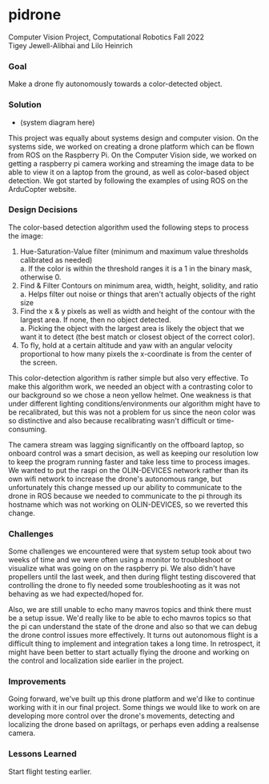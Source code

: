 # pidrone
Computer Vision Project, Computational Robotics Fall 2022  
Tigey Jewell-Alibhai and Lilo Heinrich

### Goal
Make a drone fly autonomously towards a color-detected object.

### Solution
- (system diagram here)

This project was equally about systems design and computer vision. On the systems side, we worked on creating a drone platform which can be flown from ROS on the Raspberry Pi. On the Computer Vision side, we worked on getting a raspberry pi camera working and streaming the image data to be able to view it on a laptop from the ground, as well as color-based object detection. We got started by following the examples of using ROS on the ArduCopter website.

### Design Decisions
The color-based detection algorithm used the following steps to process the image:  
1. Hue-Saturation-Value filter (minimum and maximum value thresholds calibrated as needed)    
  a. If the color is within the threshold ranges it is a 1 in the binary mask, otherwise 0.  
2. Find & Filter Contours on minimum area, width, height, solidity, and ratio  
  a. Helps filter out noise or things that aren't actually objects of the right size   
3. Find the x & y pixels as well as width and height of the contour with the largest area. If none, then no object detected.   
  a. Picking the object with the largest area is likely the object that we want it to detect (the best match or closest object of the correct color).  
4. To fly, hold at a certain altitude and yaw with an angular velocity proportional to how many pixels the x-coordinate is from the center of the screen.  

This color-detection algorithm is rather simple but also very effective. To make this algorithm work, we needed an object with a contrasting color to our background so we chose a neon yellow helmet. One weakness is that under different lighting conditions/environments our algorithm might have to be recalibrated, but this was not a problem for us since the neon color was so distinctive and also because recalibrating wasn't difficult or time-consuming.

The camera stream was lagging significantly on the offboard laptop, so onboard control was a smart decision, as well as keeping our resolution low to keep the program running faster and take less time to process images. We wanted to put the raspi on the OLIN-DEVICES network rather than its own wifi network to increase the drone's autonomous range, but unfortunately this change messed up our ability to communicate to the drone in ROS because we needed to communicate to the pi through its hostname which was not working on OLIN-DEVICES, so we reverted this change. 

### Challenges
Some challenges we encountered were that system setup took about two weeks of time and we were often using a monitor to troubleshoot or visualize what was going on on the raspberry pi. We also didn't have propellers until the last week, and then during flight testing discovered that controlling the drone to fly needed some troubleshooting as it was not behaving as we had expected/hoped for. 

Also, we are still unable to echo many mavros topics and think there must be a setup issue. We'd really like to be able to echo mavros topics so that the pi can understand the state of the drone and also so that we can debug the drone control issues more effectively. It turns out autonomous flight is a difficult thing to implement and integration takes a long time. In retrospect, it might have been better to start actually flying the droone and working on the control and localization side earlier in the project.

### Improvements
Going forward, we've built up this drone platform and we'd like to continue working with it in our final project. Some things we would like to work on are developing more control over the drone's movements, detecting and localizing the drone based on apriltags, or perhaps even adding a realsense camera.

### Lessons Learned
Start flight testing earlier.
